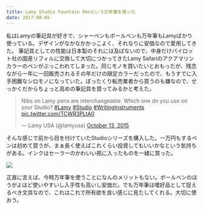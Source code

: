 ```yaml
---
title: Lamy Studio Fountain Penという万年筆を買った
date: 2017-08-05
---
```


私はLamyの筆記具が好きで、シャーペンもボールペンも万年筆もLamyばかり使っている。デザインがなかなかかっこよく、それなりに安価なので愛用してきた。
筆記具としての性能は日本製のそれには及ばないので、中身だけパイロット社の国産リフィルに交換して大切につかってきたLamy Safariのアクアマリンカラーのペンがぶっこわれてしまった。同じモノを買いたいとおもったが、残念ながら一年に一回販売されるその年だけの限定カラーだったので、もうすでに入手困難なシロモノになっていた。ぼったくり転売業者から買うのも嫌なので、せっかくだからちょっと高めの筆記具を買ってみるかと考えた。

<blockquote class="twitter-tweet"><p lang="en" dir="ltr">Nibs on Lamy pens are interchangeable. Which one do you use on your Studio? <a href="https://twitter.com/hashtag/Lamy?src=hash&amp;ref_src=twsrc%5Etfw">#Lamy</a> <a href="https://twitter.com/hashtag/Studio?src=hash&amp;ref_src=twsrc%5Etfw">#Studio</a> <a href="https://twitter.com/hashtag/WritingInstruments?src=hash&amp;ref_src=twsrc%5Etfw">#WritingInstruments</a> <a href="http://t.co/TCWR3PLtA0">pic.twitter.com/TCWR3PLtA0</a></p>&mdash; Lamy USA (@lamyusa) <a href="https://twitter.com/lamyusa/status/653995028667346944?ref_src=twsrc%5Etfw">October 13, 2015</a></blockquote> <script async src="https://platform.twitter.com/widgets.js" charset="utf-8"></script> 

そんな感じで前から目を付けていたStudioシリーズを購入した。一万円もするペンは初めて買うが、まぁ長く使えばこれくらい投資してもいいかなという気持ちがある。インクはセーラーのかわいい瓶に入ったものを一緒に買った。

![](https://photos.xar.sh/38866956504_b22f376ea0_b.jpg)

正直に言えば、今時万年筆を使うことになんのメリットもない。ボールペンのほうがよほど使いやすいし入手性も高いし安価だ。でも万年筆は嗜好品として捉えるべき文具なので、これはこれで所有欲を良い感じに見たしてくれる。大切に使おう。
